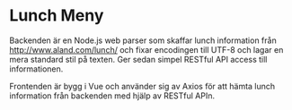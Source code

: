 # Lunch Meny

Backenden är en Node.js web parser som skaffar lunch information från http://www.aland.com/lunch/ och fixar encodingen till UTF-8 och lagar en mera standard stil på texten. Ger sedan simpel RESTful API access till informationen.

Frontenden är bygg i Vue och använder sig av Axios för att hämta lunch information från backenden med hjälp av RESTful APIn.